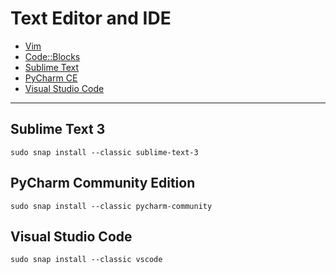 # Text Editor and IDE

- [Vim](https://github.com/vim/vim)
- [Code::Blocks](http://www.codeblocks.org/)
- [Sublime Text](https://www.sublimetext.com/)
- [PyCharm CE](http://www.jetbrains.com/pycharm/)
- [Visual Studio Code](https://code.visualstudio.com/)

----

## Sublime Text 3

`sudo snap install --classic sublime-text-3`

## PyCharm Community Edition

`sudo snap install --classic pycharm-community`

## Visual Studio Code

`sudo snap install --classic vscode`

